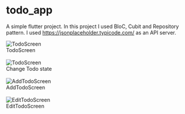 # todo_app

A simple flutter project. In this project I used BloC, Cubit and Repository pattern.
I used https://jsonplaceholder.typicode.com/ as an API server.

![TodoScreen](https://i.postimg.cc/Qtr5nkb7/1.jpg) <br/>
TodoScreen<br/><br/>
![TodoScreen](https://i.postimg.cc/5ysCycM5/2.jpg) <br/>
Change Todo state<br/><br/>
![AddTodoScreen](https://i.postimg.cc/G2JY0875/3.jpg) <br/>
AddTodoScreen<br/><br/>
![EditTodoScreen](https://i.postimg.cc/sxjW3jbD/4.jpg) <br/>
EditTodoScreen<br/>

